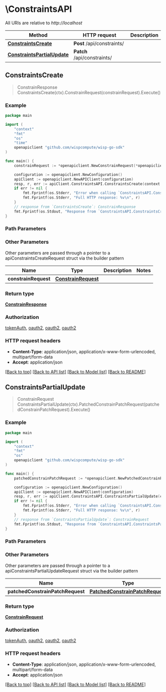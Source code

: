 # \ConstraintsAPI

All URIs are relative to *http://localhost*

Method | HTTP request | Description
------------- | ------------- | -------------
[**ConstraintsCreate**](ConstraintsAPI.md#ConstraintsCreate) | **Post** /api/constraints/ | 
[**ConstraintsPartialUpdate**](ConstraintsAPI.md#ConstraintsPartialUpdate) | **Patch** /api/constraints/ | 



## ConstraintsCreate

> ConstrainResponse ConstraintsCreate(ctx).ConstrainRequest(constrainRequest).Execute()





### Example

```go
package main

import (
	"context"
	"fmt"
	"os"
    "time"
	openapiclient "github.com/wispcompute/wisp-go-sdk"
)

func main() {
	constrainRequest := *openapiclient.NewConstrainRequest(*openapiclient.NewProject("Name_example", "ProjectId_example", "Type_example", time.Now(), time.Now()), *openapiclient.NewResources([]*string{nil}), "TODO", "TODO", map[string]interface{}{"key": interface{}(123)}) // ConstrainRequest | 

	configuration := openapiclient.NewConfiguration()
	apiClient := openapiclient.NewAPIClient(configuration)
	resp, r, err := apiClient.ConstraintsAPI.ConstraintsCreate(context.Background()).ConstrainRequest(constrainRequest).Execute()
	if err != nil {
		fmt.Fprintf(os.Stderr, "Error when calling `ConstraintsAPI.ConstraintsCreate``: %v\n", err)
		fmt.Fprintf(os.Stderr, "Full HTTP response: %v\n", r)
	}
	// response from `ConstraintsCreate`: ConstrainResponse
	fmt.Fprintf(os.Stdout, "Response from `ConstraintsAPI.ConstraintsCreate`: %v\n", resp)
}
```

### Path Parameters



### Other Parameters

Other parameters are passed through a pointer to a apiConstraintsCreateRequest struct via the builder pattern


Name | Type | Description  | Notes
------------- | ------------- | ------------- | -------------
 **constrainRequest** | [**ConstrainRequest**](ConstrainRequest.md) |  | 

### Return type

[**ConstrainResponse**](ConstrainResponse.md)

### Authorization

[tokenAuth](../README.md#tokenAuth), [oauth2](../README.md#oauth2), [oauth2](../README.md#oauth2), [oauth2](../README.md#oauth2)

### HTTP request headers

- **Content-Type**: application/json, application/x-www-form-urlencoded, multipart/form-data
- **Accept**: application/json

[[Back to top]](#) [[Back to API list]](../README.md#documentation-for-api-endpoints)
[[Back to Model list]](../README.md#documentation-for-models)
[[Back to README]](../README.md)


## ConstraintsPartialUpdate

> ConstrainRequest ConstraintsPartialUpdate(ctx).PatchedConstrainPatchRequest(patchedConstrainPatchRequest).Execute()





### Example

```go
package main

import (
	"context"
	"fmt"
	"os"
	openapiclient "github.com/wispcompute/wisp-go-sdk"
)

func main() {
	patchedConstrainPatchRequest := *openapiclient.NewPatchedConstrainPatchRequest() // PatchedConstrainPatchRequest |  (optional)

	configuration := openapiclient.NewConfiguration()
	apiClient := openapiclient.NewAPIClient(configuration)
	resp, r, err := apiClient.ConstraintsAPI.ConstraintsPartialUpdate(context.Background()).PatchedConstrainPatchRequest(patchedConstrainPatchRequest).Execute()
	if err != nil {
		fmt.Fprintf(os.Stderr, "Error when calling `ConstraintsAPI.ConstraintsPartialUpdate``: %v\n", err)
		fmt.Fprintf(os.Stderr, "Full HTTP response: %v\n", r)
	}
	// response from `ConstraintsPartialUpdate`: ConstrainRequest
	fmt.Fprintf(os.Stdout, "Response from `ConstraintsAPI.ConstraintsPartialUpdate`: %v\n", resp)
}
```

### Path Parameters



### Other Parameters

Other parameters are passed through a pointer to a apiConstraintsPartialUpdateRequest struct via the builder pattern


Name | Type | Description  | Notes
------------- | ------------- | ------------- | -------------
 **patchedConstrainPatchRequest** | [**PatchedConstrainPatchRequest**](PatchedConstrainPatchRequest.md) |  | 

### Return type

[**ConstrainRequest**](ConstrainRequest.md)

### Authorization

[tokenAuth](../README.md#tokenAuth), [oauth2](../README.md#oauth2), [oauth2](../README.md#oauth2), [oauth2](../README.md#oauth2)

### HTTP request headers

- **Content-Type**: application/json, application/x-www-form-urlencoded, multipart/form-data
- **Accept**: application/json

[[Back to top]](#) [[Back to API list]](../README.md#documentation-for-api-endpoints)
[[Back to Model list]](../README.md#documentation-for-models)
[[Back to README]](../README.md)

